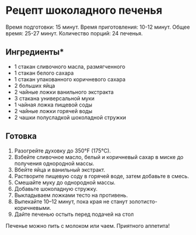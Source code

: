 # Рецепт шоколадного печенья

Время подготовки: 15 минут.
Время приготовления: 10-12 минут.
Общее время: 25-27 минут.
Количество порций: 24 печенья.

## Ингредиенты*

* 1 стакан сливочного масла, размягченного
* 1 стакан белого сахара
* 1 стакан упакованного коричневого сахара
* 2 больших яйца
* 2 чайные ложки ванильного экстракта
* 3 стакана универсальной муки
* 1 чайная ложка пищевой соды
* 2 чайные ложки горячей воды
* 2 чашки полусладкой шоколадной стружки

## Готовка

1. Разогрейте духовку до 350°F (175°C).
2. Взбейте сливочное масло, белый и коричневый сахар в миске до получения однородной массы.
3. Вбейте яйца и ванильный экстракт.
4. Растворите пищевую соду в горячей воде, затем добавьте в смесь.
5. Смешайте муку до однородной массы.
6. Добавьте шоколадную стружку.
7. Выкладываем ложками тесто на противень.
8. Выпекайте 10–12 минут, пока края не станут золотисто-коричневыми.
9. Дайте печенью остыть перед подачей на стол


Печенье можно пить с молоком или чаем. Приятного аппетита!